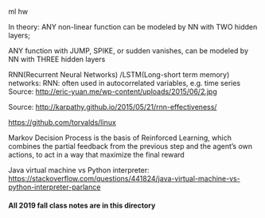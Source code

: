 ml hw

In theory: ANY non-linear function can be modeled by NN with TWO hidden layers;

ANY function with JUMP, SPIKE, or sudden vanishes, can be modeled by NN with THREE hidden layers

RNN(Recurrent Neural Networks) /LSTM(Long-short term memory) networks:
RNN: often used in autocorrelated variables, e.g. time series
Source: http://eric-yuan.me/wp-content/uploads/2015/06/2.jpg

Source: http://karpathy.github.io/2015/05/21/rnn-effectiveness/

https://github.com/torvalds/linux


Markov Decision Process is the basis of Reinforced Learning, which combines the partial feedback
from the previous step and the agent’s own actions, to act in a way that maximize the final reward 

Java virtual machine vs Python interpreter: 
https://stackoverflow.com/questions/441824/java-virtual-machine-vs-python-interpreter-parlance


#### All 2019 fall class notes are in this directory
